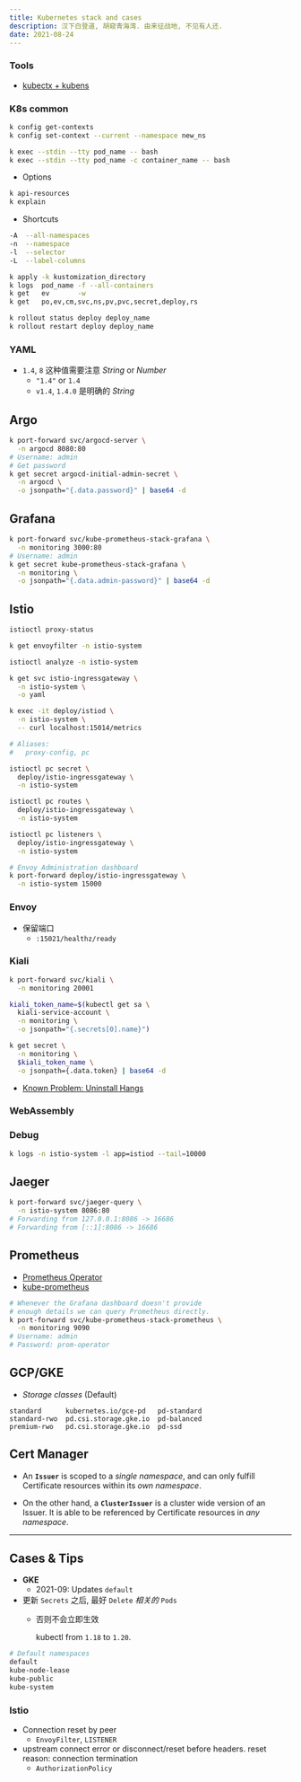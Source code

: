 ```yaml
---
title: Kubernetes stack and cases
description: 汉下白登道, 胡窥青海湾. 由来征战地, 不见有人还.
date: 2021-08-24
---
```


### Tools

* [kubectx + kubens](https://github.com/ahmetb/kubectx)

### K8s common

```zsh
k config get-contexts
k config set-context --current --namespace new_ns

k exec --stdin --tty pod_name -- bash
k exec --stdin --tty pod_name -c container_name -- bash
```

* Options

```zsh
k api-resources
k explain
```

* Shortcuts

```zsh
-A  --all-namespaces
-n  --namespace
-l  --selector
-L  --label-columns
```

```zsh
k apply -k kustomization_directory
k logs  pod_name -f --all-containers
k get   ev       -w
k get   po,ev,cm,svc,ns,pv,pvc,secret,deploy,rs
```

```zsh
k rollout status deploy deploy_name
k rollout restart deploy deploy_name
```

### YAML

* `1.4`, `8` 这种值需要注意 *String* or *Number*
  - `"1.4"` or `1.4`
  - `v1.4`, `1.4.0` 是明确的 *String*

## Argo

```zsh
k port-forward svc/argocd-server \
  -n argocd 8080:80
# Username: admin
# Get password
k get secret argocd-initial-admin-secret \
  -n argocd \
  -o jsonpath="{.data.password}" | base64 -d
```

## Grafana

```zsh
k port-forward svc/kube-prometheus-stack-grafana \
  -n monitoring 3000:80
# Username: admin
k get secret kube-prometheus-stack-grafana \
  -n monitoring \
  -o jsonpath="{.data.admin-password}" | base64 -d
```

## Istio

```zsh
istioctl proxy-status

k get envoyfilter -n istio-system
```

```zsh
istioctl analyze -n istio-system
```

```zsh
k get svc istio-ingressgateway \
  -n istio-system \
  -o yaml
```

```zsh
k exec -it deploy/istiod \
  -n istio-system \
  -- curl localhost:15014/metrics

# Aliases:
#   proxy-config, pc

istioctl pc secret \
  deploy/istio-ingressgateway \
  -n istio-system

istioctl pc routes \
  deploy/istio-ingressgateway \
  -n istio-system

istioctl pc listeners \
  deploy/istio-ingressgateway \
  -n istio-system

# Envoy Administration dashboard
k port-forward deploy/istio-ingressgateway \
  -n istio-system 15000
```

### Envoy

* 保留端口
  - `:15021/healthz/ready`

### Kiali

```zsh
k port-forward svc/kiali \
  -n monitoring 20001
```

```zsh
kiali_token_name=$(kubectl get sa \
  kiali-service-account \
  -n monitoring \
  -o jsonpath="{.secrets[0].name}")

k get secret \
  -n monitoring \
  $kiali_token_name \
  -o jsonpath={.data.token} | base64 -d
```

* [Known Problem: Uninstall Hangs](https://kiali.io/documentation/latest/installation-guide#_known_problem_uninstall_hangs)

### WebAssembly

### Debug

```zsh
k logs -n istio-system -l app=istiod --tail=10000
```

## Jaeger

```zsh
k port-forward svc/jaeger-query \
  -n istio-system 8086:80
# Forwarding from 127.0.0.1:8086 -> 16686
# Forwarding from [::1]:8086 -> 16686
```

## Prometheus

* [Prometheus Operator](https://github.com/prometheus-operator/prometheus-operator)
* [kube-prometheus](https://github.com/prometheus-operator/kube-prometheus)

```zsh
# Whenever the Grafana dashboard doesn't provide
# enough details we can query Prometheus directly.
k port-forward svc/kube-prometheus-stack-prometheus \
  -n monitoring 9090
# Username: admin
# Password: prom-operator
```

## GCP/GKE

* *Storage classes* (Default)

```
standard      kubernetes.io/gce-pd   pd-standard
standard-rwo  pd.csi.storage.gke.io  pd-balanced
premium-rwo   pd.csi.storage.gke.io  pd-ssd
```

## Cert Manager

* An **`Issuer`** is scoped to a *single namespace*,
  and can only fulfill Certificate resources
  within its *own namespace*.

* On the other hand, a **`ClusterIssuer`** is a
  cluster wide version of an Issuer.
  It is able to be referenced by Certificate
  resources in *any namespace*.

------------------

## Cases & Tips

* **GKE**
  - 2021-09: Updates `default`
* 更新 `Secrets` 之后, 最好 `Delete` *相关的* `Pods`
  - 否则不会立即生效

    kubectl from `1.18` to `1.20`.

```zsh
# Default namespaces
default
kube-node-lease
kube-public
kube-system
```

### Istio

* Connection reset by peer
  - `EnvoyFilter`, `LISTENER`
* upstream connect error or
  disconnect/reset before headers.
  reset reason: connection termination
  - `AuthorizationPolicy`
